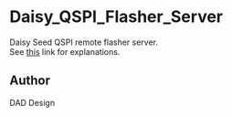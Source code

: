 # Daisy_QSPI_Flasher_Server
Daisy Seed QSPI remote flasher server.  
See [this](https://github.com/DADDesign-Projects/Daisy_QSPI_Flasher) link for explanations.
## Author
DAD Design
